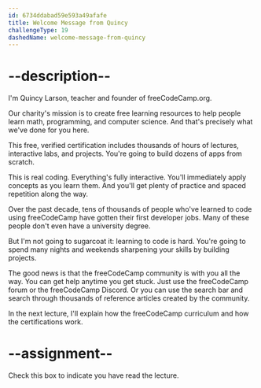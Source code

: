 ```yaml
---
id: 6734ddabad59e593a49afafe
title: Welcome Message from Quincy
challengeType: 19
dashedName: welcome-message-from-quincy
---
```


# --description--

I'm Quincy Larson, teacher and founder of freeCodeCamp.org.

Our charity's mission is to create free learning resources to help people learn math, programming, and computer science. And that's precisely what we've done for you here.

This free, verified certification includes thousands of hours of lectures, interactive labs, and projects. You're going to build dozens of apps from scratch.

This is real coding. Everything's fully interactive. You'll immediately apply concepts as you learn them. And you'll get plenty of practice and spaced repetition along the way.

Over the past decade, tens of thousands of people who've learned to code using freeCodeCamp have gotten their first developer jobs. Many of these people don't even have a university degree.

But I'm not going to sugarcoat it: learning to code is hard. You're going to spend many nights and weekends sharpening your skills by building projects.

The good news is that the freeCodeCamp community is with you all the way. You can get help anytime you get stuck. Just use the freeCodeCamp forum or the freeCodeCamp Discord. Or you can use the search bar and search through thousands of reference articles created by the community.

In the next lecture, I'll explain how the freeCodeCamp curriculum and how the certifications work.

# --assignment--

Check this box to indicate you have read the lecture.

